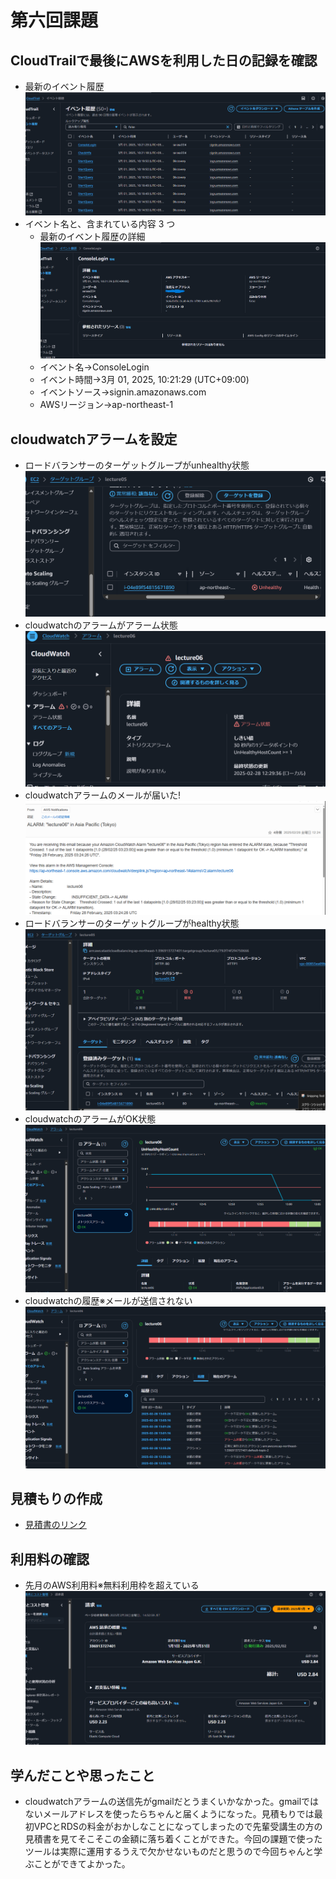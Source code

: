 # 第六回課題
## CloudTrailで最後にAWSを利用した日の記録を確認
* 最新のイベント履歴![最新のイベント履歴](images/AWS_lecture06_evi/最新のイベント履歴2025-03-01%20102329.png)
* イベント名と、含まれている内容
3 つ
  + 最新のイベント履歴の詳細![最新のイベント履歴の詳細](images/AWS_lecture06_evi/最新のイベント履歴の詳細%202025-03-01%20102403.png)
  + イベント名→ConsoleLogin
  + イベント時間→3月 01, 2025, 10:21:29 (UTC+09:00)
  + イベントソース→signin.amazonaws.com
  + AWSリージョン→ap-northeast-1
## cloudwatchアラームを設定
* ロードバランサーのターゲットグループがunhealthy状態![ロードバランサーのターゲットグループがunhealthy状態](images/AWS_lecture06_evi/ロードバランサーのターゲットグループがunhealthy状態2025-02-28%20123026.png)
* cloudwatchのアラームがアラーム状態![cloudwatchのアラームがアラーム状態](images/AWS_lecture06_evi/cloudwatchのアラームがアラーム状態2025-02-28%20123132.png)
* cloudwatchアラームのメールが届いた!![cloudwatchアラームのメールが届いた！](images/AWS_lecture06_evi/cloudwatchアラームのメールが届いた！2025-02-28%20123253.png)
* ロードバランサーのターゲットグループがhealthy状態![ロードバランサーのターゲットグループがhealthy状態](images/AWS_lecture06_evi/ロードバランサーのターゲットグループがhealthy状態2025-02-28%20130517.png)
* cloudwatchのアラームがOK状態![cloudwatchのアラームがOK状態](images/AWS_lecture06_evi/cloudwatchのアラームがOK状態2025-02-28%20130600.png)
* cloudwatchの履歴※メールが送信されない![cloudwatchの履歴※メールが送信されない](images/AWS_lecture06_evi/cloudwatchの履歴2025-02-28%20130917.png)
## 見積もりの作成
* [見積書のリンク](https://calculator.aws/#/estimate?id=b9a237fc46ff5741f9acee12e4c87c634782aa4c)
## 利用料の確認
* 先月のAWS利用料※無料利用枠を超えている![先月のAWS利用料※無料利用枠を超えている](images/AWS_lecture06_evi/先月のAWS利用料%202025-02-28%20143320.png)
## 学んだことや思ったこと
* cloudwatchアラームの送信先がgmailだとうまくいかなかった。gmailではないメールアドレスを使ったらちゃんと届くようになった。見積もりでは最初VPCとRDSの料金がおかしなことになってしまったので先輩受講生の方の見積書を見てそこそこの金額に落ち着くことができた。今回の課題で使ったツールは実際に運用するうえで欠かせないものだと思うので今回ちゃんと学ぶことができてよかった。


